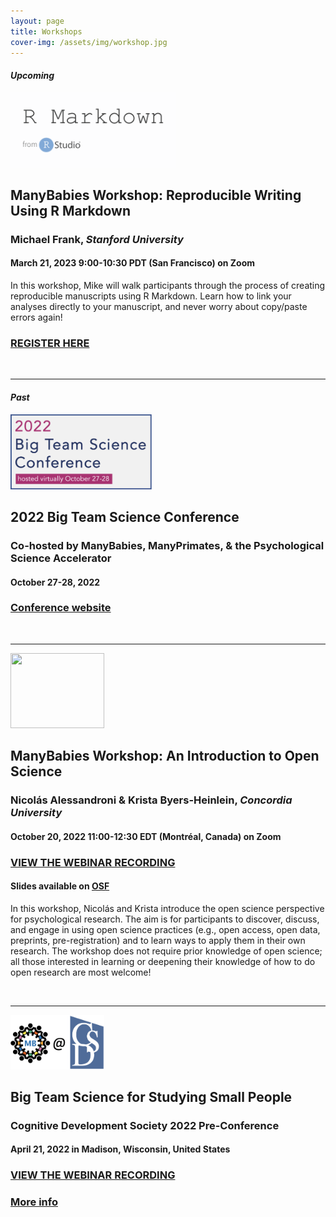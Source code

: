 ```yaml
---
layout: page
title: Workshops
cover-img: /assets/img/workshop.jpg
---
```



#### *Upcoming*

<div class="container" align="left">
  <img border="0" src="/assets/img/RMarkdown.png" height="120">
</div>

## ManyBabies Workshop: Reproducible Writing Using R Markdown
### Michael Frank, *Stanford University*
#### March 21, 2023 9:00-10:30 PDT (San Francisco) on Zoom

In this workshop, Mike will walk participants through the process of creating reproducible manuscripts using R Markdown. Learn how to link your analyses directly to your manuscript, and never worry about copy/paste errors again! 

### [REGISTER HERE](https://docs.google.com/forms/d/e/1FAIpQLSeiZLP9BrclDa1mMMgEWmVyvvZ8mLSjx3FK5bA7v5SSiNdvSw/viewform?usp=sf_link)

<br>

***

#### *Past*

<div class="container" align="left">
  <img border="0" src="/assets/img/BTSCon2022_logo.png" height="120">
</div>

## 2022 Big Team Science Conference
### Co-hosted by ManyBabies, ManyPrimates, & the Psychological Science Accelerator
#### October 27-28, 2022 

### [Conference website](https://bigteamscienceconference.github.io/)
<br>

***

<div class="container" align="left">
  <img border="0" src="https://www.cos.io/hs-fs/hubfs/badges_stacked.original.png?width=834&name=badges_stacked.original.png" width="150" height="120">
</div>

## ManyBabies Workshop: An Introduction to Open Science
### Nicolás Alessandroni & Krista Byers-Heinlein, *Concordia University*
#### October 20, 2022 11:00-12:30 EDT (Montréal, Canada) on Zoom

### [VIEW THE WEBINAR RECORDING](https://www.youtube.com/watch?v=bUQjJSLLL-M)
#### Slides available on [OSF](https://osf.io/5x8yk/)

In this workshop, Nicolás and Krista introduce the open science perspective for psychological research. The aim is for participants to discover, discuss, and engage in using open science practices (e.g., open access, open data, preprints, pre-registration) and to learn ways to apply them in their own research. The workshop does not require prior knowledge of open science; all those interested in learning or deepening their knowledge of how to do open research are most welcome! 

<br>

***

<div class="container" align="left">
  <img border="0" src="/assets/img/MBatCDS.png" width="150">
</div>

## Big Team Science for Studying Small People
### Cognitive Development Society 2022 Pre-Conference 
#### April 21, 2022 in Madison, Wisconsin, United States

### [VIEW THE WEBINAR RECORDING](https://stanford.zoom.us/rec/share/pQXzvhH5PbZwSLdObTd5JQiRWpU4JLy7oYVRRjIoTt219NKv45QW1NPwIe3TIcJT.u9zqXW9NCpBYsRP1)

### [More info]({{site.baseurl}}/2022-04-21-CDSpreconference/)
